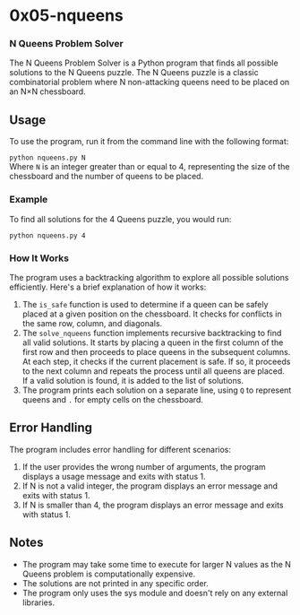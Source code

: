 # 0x05-nqueens  
### N Queens Problem Solver  
The N Queens Problem Solver is a Python program that finds all possible solutions to the N Queens puzzle. The N Queens puzzle is a classic combinatorial problem where N non-attacking queens need to be placed on an N×N chessboard.

## Usage  
To use the program, run it from the command line with the following format:

`python nqueens.py N`  
Where `N` is an integer greater than or equal to 4, representing the size of the chessboard and the number of queens to be placed.

### Example  
To find all solutions for the 4 Queens puzzle, you would run:

`python nqueens.py 4`  

### How It Works  
The program uses a backtracking algorithm to explore all possible solutions efficiently. Here's a brief explanation of how it works:

1. The `is_safe` function is used to determine if a queen can be safely placed at a given position on the chessboard. It checks for conflicts in the same row, column, and diagonals.  
2. The `solve_nqueens` function implements recursive backtracking to find all valid solutions. It starts by placing a queen in the first column of the first row and then proceeds to place queens in the subsequent columns. At each step, it checks if the current placement is safe. If so, it proceeds to the next column and repeats the process until all queens are placed. If a valid solution is found, it is added to the list of solutions.  
3. The program prints each solution on a separate line, using `Q` to represent queens and `.` for empty cells on the chessboard.

## Error Handling  
The program includes error handling for different scenarios:

1. If the user provides the wrong number of arguments, the program displays a usage message and exits with status 1.  
2. If N is not a valid integer, the program displays an error message and exits with status 1.  
3. If N is smaller than 4, the program displays an error message and exits with status 1.  

## Notes  
- The program may take some time to execute for larger N values as the N Queens problem is computationally expensive.  
- The solutions are not printed in any specific order.  
- The program only uses the sys module and doesn't rely on any external libraries.  
